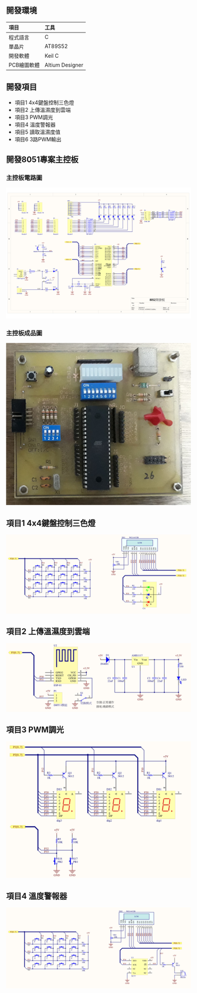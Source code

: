 ## 開發環境
項目                |工具
:-------------------|:----------------
程式語言            |C
單晶片              |AT89S52
開發軟體            |Keil C
PCB繪圖軟體         |Altium Designer

## 開發項目
* 項目1 4x4鍵盤控制三色燈
* 項目2 上傳溫濕度到雲端
* 項目3 PWM調光
* 項目4 溫度警報器
* 項目5 讀取溫濕度值
* 項目6 3路PWM輸出

## 開發8051專案主控板
### 主控板電路圖
<img src="https://raw.githubusercontent.com/Guiiiiiiiii/8051/master/AT89S52主控板電路圖.jpg"/>

### 主控板成品圖
<img src="https://raw.githubusercontent.com/Guiiiiiiiii/8051/master/AT89S52主控板成品圖.jpg"/>

## 項目1 4x4鍵盤控制三色燈
<img src="https://raw.githubusercontent.com/Guiiiiiiiii/8051/master/4x4鍵盤控制RGB顏色.jpg"/>

## 項目2 上傳溫濕度到雲端
<img src="https://raw.githubusercontent.com/Guiiiiiiiii/8051/master/ESP8266.jpg"/>

## 項目3 PWM調光
<img src="https://raw.githubusercontent.com/Guiiiiiiiii/8051/master/PWM.jpg"/>

## 項目4 溫度警報器
<img src="https://raw.githubusercontent.com/Guiiiiiiiii/8051/master/Alarm.jpg"/>

